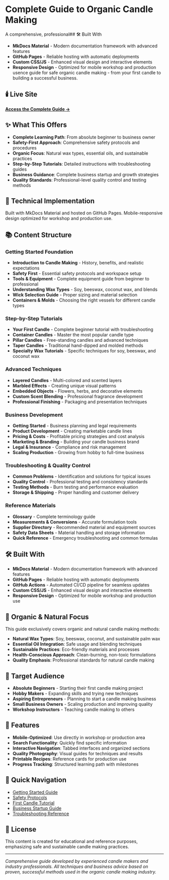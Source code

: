 # Complete Guide to Organic Candle Making

A comprehensive, professional## 🛠️ Built With

-   **MkDocs Material** - Modern documentation framework with advanced features
-   **GitHub Pages** - Reliable hosting with automatic deployments
-   **Custom CSS/JS** - Enhanced visual design and interactive elements
-   **Responsive Design** - Optimized for mobile workshop and production usence guide for safe organic candle making - from your first candle to building a successful business.

## 🕯️ Live Site

**[Access the Complete Guide →](https://sfboss.github.io/candle-making-guide/)**

## ✨ What This Offers

-   **Complete Learning Path**: From absolute beginner to business owner
-   **Safety-First Approach**: Comprehensive safety protocols and procedures
-   **Organic Focus**: Natural wax types, essential oils, and sustainable practices
-   **Step-by-Step Tutorials**: Detailed instructions with troubleshooting guides
-   **Business Guidance**: Complete business startup and growth strategies
-   **Quality Standards**: Professional-level quality control and testing methods

## 🚀 Technical Implementation

Built with MkDocs Material and hosted on GitHub Pages. Mobile-responsive design optimized for workshop and production use.

## 📚 Content Structure

### Getting Started Foundation

-   **Introduction to Candle Making** - History, benefits, and realistic expectations
-   **Safety First** - Essential safety protocols and workspace setup
-   **Tools & Equipment** - Complete equipment guide from beginner to professional
-   **Understanding Wax Types** - Soy, beeswax, coconut wax, and blends
-   **Wick Selection Guide** - Proper sizing and material selection
-   **Containers & Molds** - Choosing the right vessels for different candle types

### Step-by-Step Tutorials

-   **Your First Candle** - Complete beginner tutorial with troubleshooting
-   **Container Candles** - Master the most popular candle type
-   **Pillar Candles** - Free-standing candles and advanced techniques
-   **Taper Candles** - Traditional hand-dipped and molded methods
-   **Specialty Wax Tutorials** - Specific techniques for soy, beeswax, and coconut wax

### Advanced Techniques

-   **Layered Candles** - Multi-colored and scented layers
-   **Marbled Effects** - Creating unique visual patterns
-   **Embedded Objects** - Flowers, herbs, and decorative elements
-   **Custom Scent Blending** - Professional fragrance development
-   **Professional Finishing** - Packaging and presentation techniques

### Business Development

-   **Getting Started** - Business planning and legal requirements
-   **Product Development** - Creating marketable candle lines
-   **Pricing & Costs** - Profitable pricing strategies and cost analysis
-   **Marketing & Branding** - Building your candle business brand
-   **Legal & Insurance** - Compliance and risk management
-   **Scaling Production** - Growing from hobby to full-time business

### Troubleshooting & Quality Control

-   **Common Problems** - Identification and solutions for typical issues
-   **Quality Control** - Professional testing and consistency standards
-   **Testing Methods** - Burn testing and performance evaluation
-   **Storage & Shipping** - Proper handling and customer delivery

### Reference Materials

-   **Glossary** - Complete terminology guide
-   **Measurements & Conversions** - Accurate formulation tools
-   **Supplier Directory** - Recommended material and equipment sources
-   **Safety Data Sheets** - Material handling and storage information
-   **Quick Reference** - Emergency troubleshooting and common formulas

## 🛠️ Built With

-   **MkDocs Material** - Modern documentation framework with advanced features
-   **GitHub Pages** - Reliable hosting with automatic deployments
-   **GitHub Actions** - Automated CI/CD pipeline for seamless updates
-   **Custom CSS/JS** - Enhanced visual design and interactive elements
-   **Responsive Design** - Optimized for mobile workshop and production use

## 🌿 Organic & Natural Focus

This guide exclusively covers organic and natural candle making methods:

-   **Natural Wax Types**: Soy, beeswax, coconut, and sustainable palm wax
-   **Essential Oil Integration**: Safe usage and blending techniques
-   **Sustainable Practices**: Eco-friendly materials and processes
-   **Health-Conscious Approach**: Clean-burning, non-toxic formulations
-   **Quality Emphasis**: Professional standards for natural candle making

## 🎯 Target Audience

-   **Absolute Beginners** - Starting their first candle making project
-   **Hobby Makers** - Expanding skills and trying new techniques
-   **Aspiring Entrepreneurs** - Planning to start a candle making business
-   **Small Business Owners** - Scaling production and improving quality
-   **Workshop Instructors** - Teaching candle making to others

## 📱 Features

-   **Mobile-Optimized**: Use directly in workshop or production area
-   **Search Functionality**: Quickly find specific information
-   **Interactive Navigation**: Tabbed interfaces and organized sections
-   **Quality Photography**: Visual guides for techniques and results
-   **Printable Recipes**: Reference cards for production use
-   **Progress Tracking**: Structured learning path with milestones

## 🔗 Quick Navigation

-   [Getting Started Guide](docs/getting-started/introduction.md)
-   [Safety Protocols](docs/getting-started/safety.md)
-   [First Candle Tutorial](docs/tutorials/first-candle.md)
-   [Business Startup Guide](docs/business/getting-started.md)
-   [Troubleshooting Reference](docs/troubleshooting/common-problems.md)

## 📄 License

This content is created for educational and reference purposes, emphasizing safe and sustainable candle making practices.

---

_Comprehensive guide developed by experienced candle makers and industry professionals. All techniques and business advice based on proven, successful methods used in the organic candle making industry._

